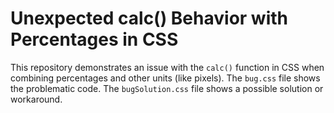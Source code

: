 # Unexpected calc() Behavior with Percentages in CSS
This repository demonstrates an issue with the `calc()` function in CSS when combining percentages and other units (like pixels).
The `bug.css` file shows the problematic code. The `bugSolution.css` file shows a possible solution or workaround.